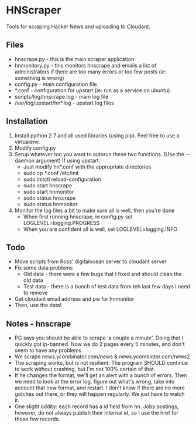 # HNScraper

Tools for scraping Hacker News and uploading to Cloudant.

## Files

* hnscrape.py - this is the main scraper application
* hnmonitory.py - this monitors hnscrape and emails a list of administrators if there are too many errors or too few posts (ie: something is wrong)
* config.py - main configuration file
* *.conf - configuration for upstart (ie: run as a service on ubuntu)
* scripts/log/hnscrape.log - main log file
* /var/log/upstart/hn*.log - upstart log files

## Installation

1. Install python 2.7 and all used libraries (using pip). Feel free to use a virtualenv.
2. Modify config.py
3. Setup whatever too you want to autorun these two functions. (Use the --daemon argument) If using upstart:
   * Just modify hn*.conf with the appropriate directories
   * sudo cp *.conf /etc/init
   * sudo initctl reload-configuration
   * sudo start hnscrape
   * sudo start hnmonitor
   * sudo status hnscrape
   * sudo status hnmonitor
4. Monitor the log files a bit to make sure all is well, then you're done
   * When first running hnscrape,  in config.py set LOGLEVEL=logging.PROGRESS
   * When you are confident all is well, set LOGLEVEL=logging.INFO


## Todo

* Move scripts from Ross' digitalocean server to cloudant server
* Fix some data problems
  * Old data - there were a few bugs that I fixed and should clean the old data
  * Test data - there is a bunch of test data from teh last few days I need to remove
* Get cloudant email address and pw for hnmonitor
* Then, use the data!

## Notes - hnscrape

* PG says you should be able to scrape 'a couple a minute'. Doing that I quickly got ip-banned. Now we do 2 pages every 5 minutes, and don't seem to have any problems.
* We scrape news.ycombinator.com/news & news.ycombintor.com/news2
* The scraping works, but is not resilient. The program SHOULD continue to work without crashing, but I'm not 100% certain of that.
* If he changes the format, we'll get an alert with a bunch of errors. Then we need to look at the error log, figure out what's wrong, take into account that new format, and restart. I don't know if there are no more gotchas out there, or they will happen regularly. We just have to watch it.
* One slight oddity: each record has a id field from hn.  Jobs postings, however, do not always publish their internal id, so I use the href for those few records.


